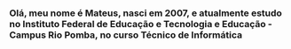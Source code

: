 ### Olá, meu nome é Mateus, nasci em 2007, e atualmente estudo no Instituto Federal de Educação e Tecnologia e Educação - Campus Rio Pomba, no curso  Técnico de Informática

<!--
**mgnetto1009/mgnetto1009** is a ✨ _special_ ✨ repository because its `README.md` (this file) appears on your GitHub profile.

Here are some ideas to get you started:

- 🔭 I’m currently working on ...
- 🌱 I’m currently learning ...
- 👯 I’m looking to collaborate on ...
- 🤔 I’m looking for help with ...
- 💬 Ask me about ...
- 📫 How to reach me: ...
- 😄 Pronouns: ...
- ⚡ Fun fact: ...
-->
